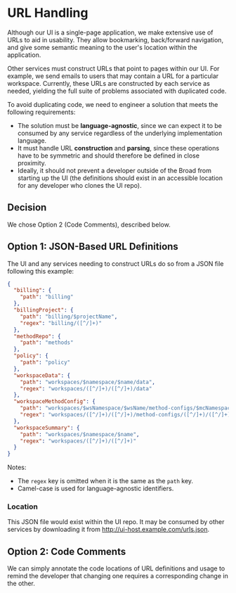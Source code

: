 # URL Handling

Although our UI is a single-page application, we make extensive use of URLs to aid in usability. They allow bookmarking, back/forward navigation, and give some semantic meaning to the user's location within the application.

Other services must construct URLs that point to pages within our UI. For example, we send emails to users that may contain a URL for a particular workspace. Currently, these URLs are constructed by each service as needed, yielding the full suite of problems associated with duplicated code.

To avoid duplicating code, we need to engineer a solution that meets the following requirements:
 - The solution must be **language-agnostic**, since we can expect it to be consumed by any service regardless of the underlying implementation language.
 - It must handle URL **construction** and **parsing**, since these operations have to be symmetric and should therefore be defined in close proximity.
 - Ideally, it should not prevent a developer outside of the Broad from starting up the UI (the definitions should exist in an accessible location for any developer who clones the UI repo).

## Decision

We chose Option 2 (Code Comments), described below.

## Option 1: JSON-Based URL Definitions

The UI and any services needing to construct URLs do so from a JSON file following this example:

```json
{
  "billing": {
    "path": "billing"
  },
  "billingProject": {
    "path": "billing/$projectName",
    "regex": "billing/([^/]+)"
  },
  "methodRepo": {
    "path": "methods"
  },
  "policy": {
    "path": "policy"
  },
  "workspaceData": {
    "path": "workspaces/$namespace/$name/data",
    "regex": "workspaces/([^/]+)/([^/]+)/data"
  },
  "workspaceMethodConfig": {
    "path": "workspaces/$wsNamespace/$wsName/method-configs/$mcNamespace/$mcName",
    "regex": "workspaces/([^/]+)/([^/]+)/method-configs/([^/]+)/([^/]+)",
  },
  "workspaceSummary": {
    "path": "workspaces/$namespace/$name",
    "regex": "workspaces/([^/]+)/([^/]+)"
  }
}
```

Notes:
 - The `regex` key is omitted when it is the same as the `path` key.
 - Camel-case is used for language-agnostic identifiers.

### Location

This JSON file would exist within the UI repo. It may be consumed by other services by downloading it from http://ui-host.example.com/urls.json.

## Option 2: Code Comments

We can simply annotate the code locations of URL definitions and usage to remind the developer that changing one requires a corresponding change in the other.
